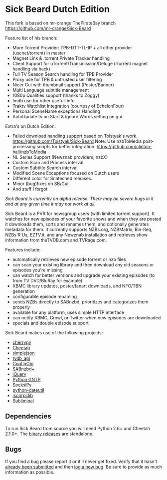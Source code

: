 Sick Beard Dutch Edition
=====

This fork is based on mr-orange ThePirateBay branch
https://github.com/mr-orange/Sick-Beard

Feature list of his branch:
- More Torrent Provider: TPB-DTT-TL-IP + all other provider (usenet/torrent) in master
- Magnet Link & .torrent Private Tracker handling 
- Client Support for uTorrent/Transmission/Deluge (rtorrent magnet handling via hack)
- Full TV Season Search handling for TPB Provider
- Proxy use for TPB & untrusted user filtering
- Nicer Gui with thumbnail support (Poster/Banner)
- Multi Language subtitle management
- 1080p Qualities support (thanks to Zoggy)
- Imdb use for other usefull info
- Traktv Watchlist Integration (courtesy of EchelonFour)
- Personal SceneName exceptions Handling 
- AutoUpdate tv on Start & Ignore Words setting on gui

Extra's on Dutch Edition:
- Failed download handling support based on Tolstyak's work. https://github.com/Tolstyak/Sick-Beard
Note: Use nzbToMedia post-processing scripts for better integration. https://github.com/clinton-hall/nzbToMedia
- NL Series Support (Newznab providers, nzbX)
- Custom Scan and Process interval
- Custom Subtitle Search interval
- Modified Scene Exceptions focused on Dutch users
- Different color for Snateched releases.
- Minor (bug)fixes on SB/Gui.
- And stuff I forgot

*Sick Beard is currently an alpha release. There may be severe bugs in it and at any given time it may not work at all.*

Sick Beard is a PVR for newsgroup users (with limited torrent support). It watches for new episodes of your favorite shows and when they are posted it downloads them, sorts and renames them, and optionally generates metadata for them. It currently supports NZBs.org, NZBMatrix, Bin-Req, NZBs'R'Us, EZTV.it, and any Newznab installation and retrieves show information from theTVDB.com and TVRage.com.

Features include:

* automatically retrieves new episode torrent or nzb files
* can scan your existing library and then download any old seasons or episodes you're missing
* can watch for better versions and upgrade your existing episodes (to from TV DVD/BluRay for example)
* XBMC library updates, poster/fanart downloads, and NFO/TBN generation
* configurable episode renaming
* sends NZBs directly to SABnzbd, prioritizes and categorizes them properly
* available for any platform, uses simple HTTP interface
* can notify XBMC, Growl, or Twitter when new episodes are downloaded
* specials and double episode support


Sick Beard makes use of the following projects:

* [cherrypy][cherrypy]
* [Cheetah][cheetah]
* [simplejson][simplejson]
* [tvdb_api][tvdb_api]
* [ConfigObj][configobj]
* [SABnzbd+][sabnzbd]
* [jQuery][jquery]
* [Python GNTP][pythongntp]
* [SocksiPy][socks]
* [python-dateutil][dateutil]
* [jsonrpclib][jsonrpclib]
* [Subliminal][subliminal]

## Dependencies

To run Sick Beard from source you will need Python 2.6+ and Cheetah 2.1.0+. The [binary releases][googledownloads] are standalone.

## Bugs 

If you find a bug please report it or it'll never get fixed. Verify that it hasn't [already been submitted][googleissues] and then [log a new bug][googlenewissue]. Be sure to provide as much information as possible.

[cherrypy]: http://www.cherrypy.org
[cheetah]: http://www.cheetahtemplate.org/
[simplejson]: http://code.google.com/p/simplejson/ 
[tvdb_api]: http://github.com/dbr/tvdb_api
[configobj]: http://www.voidspace.org.uk/python/configobj.html
[sabnzbd]: http://www.sabnzbd.org/
[jquery]: http://jquery.com
[pythongntp]: http://github.com/kfdm/gntp
[socks]: http://code.google.com/p/socksipy-branch/
[dateutil]: http://labix.org/python-dateutil
[googledownloads]: http://code.google.com/p/sickbeard/downloads/list
[googleissues]: http://code.google.com/p/sickbeard/issues/list
[googlenewissue]: http://code.google.com/p/sickbeard/issues/entry
[jsonrpclib]: https://github.com/joshmarshall/jsonrpclib
[subliminal]: https://github.com/Diaoul/subliminal
